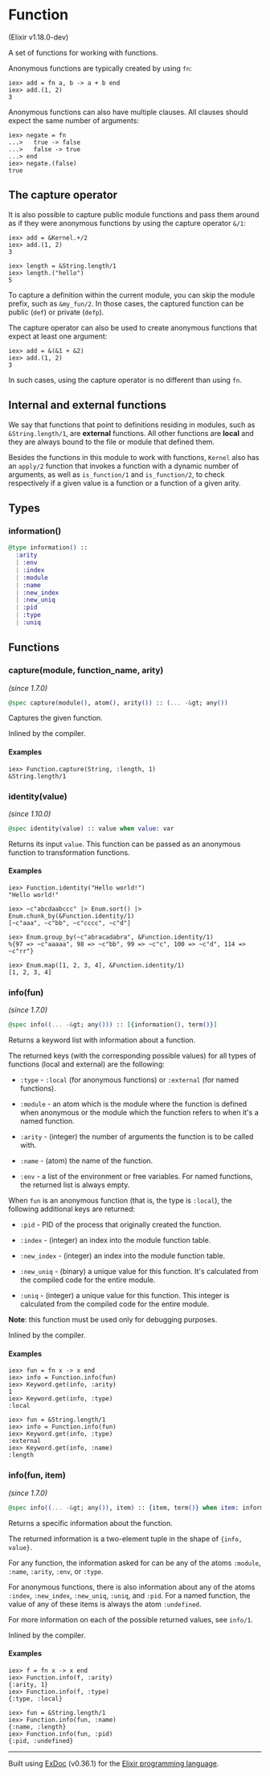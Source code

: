 # Function 
(Elixir v1.18.0-dev)

A set of functions for working with functions.

Anonymous functions are typically created by using `fn`:

    iex> add = fn a, b -> a + b end
    iex> add.(1, 2)
    3

Anonymous functions can also have multiple clauses. All clauses
should expect the same number of arguments:

    iex> negate = fn
    ...>   true -> false
    ...>   false -> true
    ...> end
    iex> negate.(false)
    true

## The capture operator

It is also possible to capture public module functions and pass them
around as if they were anonymous functions by using the capture
operator `&/1`:

    iex> add = &Kernel.+/2
    iex> add.(1, 2)
    3
    
    iex> length = &String.length/1
    iex> length.("hello")
    5

To capture a definition within the current module, you can skip the
module prefix, such as `&my_fun/2`. In those cases, the captured
function can be public (`def`) or private (`defp`).

The capture operator can also be used to create anonymous functions
that expect at least one argument:

    iex> add = &(&1 + &2)
    iex> add.(1, 2)
    3

In such cases, using the capture operator is no different than using `fn`.

## Internal and external functions

We say that functions that point to definitions residing in modules, such
as `&String.length/1`, are **external** functions. All other functions are
**local** and they are always bound to the file or module that defined them.

Besides the functions in this module to work with functions, `Kernel` also
has an `apply/2` function that invokes a function with a dynamic number of
arguments, as well as `is_function/1` and `is_function/2`, to check
respectively if a given value is a function or a function of a given arity.


## Types

### information()

```elixir
@type information() ::
  :arity
  | :env
  | :index
  | :module
  | :name
  | :new_index
  | :new_uniq
  | :pid
  | :type
  | :uniq
```



## Functions

### capture(module, function_name, arity)
*(since 1.7.0)* 
```elixir
@spec capture(module(), atom(), arity()) :: (... -&gt; any())
```

Captures the given function.

Inlined by the compiler.

#### Examples

    iex> Function.capture(String, :length, 1)
    &String.length/1


### identity(value)
*(since 1.10.0)* 
```elixir
@spec identity(value) :: value when value: var
```

Returns its input `value`. This function can be passed as an anonymous function
to transformation functions.

#### Examples

    iex> Function.identity("Hello world!")
    "Hello world!"
    
    iex> ~c"abcdaabccc" |> Enum.sort() |> Enum.chunk_by(&Function.identity/1)
    [~c"aaa", ~c"bb", ~c"cccc", ~c"d"]
    
    iex> Enum.group_by(~c"abracadabra", &Function.identity/1)
    %{97 => ~c"aaaaa", 98 => ~c"bb", 99 => ~c"c", 100 => ~c"d", 114 => ~c"rr"}
    
    iex> Enum.map([1, 2, 3, 4], &Function.identity/1)
    [1, 2, 3, 4]


### info(fun)
*(since 1.7.0)* 
```elixir
@spec info((... -&gt; any())) :: [{information(), term()}]
```

Returns a keyword list with information about a function.

The returned keys (with the corresponding possible values) for
all types of functions (local and external) are the following:

- `:type` - `:local` (for anonymous functions) or `:external` (for
  named functions).

- `:module` - an atom which is the module where the function is defined when
  anonymous or the module which the function refers to when it's a named function.

- `:arity` - (integer) the number of arguments the function is to be called with.

- `:name` - (atom) the name of the function.

- `:env` - a list of the environment or free variables. For named
  functions, the returned list is always empty.

When `fun` is an anonymous function (that is, the type is `:local`), the following
additional keys are returned:

- `:pid` - PID of the process that originally created the function.

- `:index` - (integer) an index into the module function table.

- `:new_index` - (integer) an index into the module function table.

- `:new_uniq` - (binary) a unique value for this function. It's
  calculated from the compiled code for the entire module.

- `:uniq` - (integer) a unique value for this function. This integer is
  calculated from the compiled code for the entire module.

**Note**: this function must be used only for debugging purposes.

Inlined by the compiler.

#### Examples

    iex> fun = fn x -> x end
    iex> info = Function.info(fun)
    iex> Keyword.get(info, :arity)
    1
    iex> Keyword.get(info, :type)
    :local
    
    iex> fun = &String.length/1
    iex> info = Function.info(fun)
    iex> Keyword.get(info, :type)
    :external
    iex> Keyword.get(info, :name)
    :length


### info(fun, item)
*(since 1.7.0)* 
```elixir
@spec info((... -&gt; any()), item) :: {item, term()} when item: information()
```

Returns a specific information about the function.

The returned information is a two-element tuple in the shape of
`{info, value}`.

For any function, the information asked for can be any of the atoms
`:module`, `:name`, `:arity`, `:env`, or `:type`.

For anonymous functions, there is also information about any of the
atoms `:index`, `:new_index`, `:new_uniq`, `:uniq`, and `:pid`.
For a named function, the value of any of these items is always the
atom `:undefined`.

For more information on each of the possible returned values, see
`info/1`.

Inlined by the compiler.

#### Examples

    iex> f = fn x -> x end
    iex> Function.info(f, :arity)
    {:arity, 1}
    iex> Function.info(f, :type)
    {:type, :local}
    
    iex> fun = &String.length/1
    iex> Function.info(fun, :name)
    {:name, :length}
    iex> Function.info(fun, :pid)
    {:pid, :undefined}




---
Built using [ExDoc](https://github.com/elixir-lang/ex_doc "ExDoc") (v0.36.1) for the [Elixir programming language](href="https://elixir-lang.org" "Elixir").
